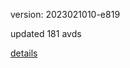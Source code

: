 version: 2023021010-e819

updated 181 avds

[details](https://github.com/0x74f917491bfa7ebfa379/ali_avd_db/blob/master/change_log/2023/02/10/10/e819.txt)